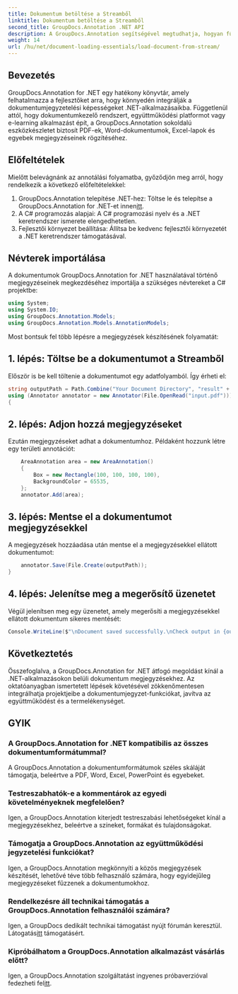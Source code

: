 ```yaml
---
title: Dokumentum betöltése a Streamből
linktitle: Dokumentum betöltése a Streamből
second_title: GroupDocs.Annotation .NET API
description: A GroupDocs.Annotation segítségével megtudhatja, hogyan fűzhet könnyedén megjegyzéseket a .NET-ben lévő dokumentumokhoz. Növelje az együttműködést és a termelékenységet.
weight: 14
url: /hu/net/document-loading-essentials/load-document-from-stream/
---
```

## Bevezetés
GroupDocs.Annotation for .NET egy hatékony könyvtár, amely felhatalmazza a fejlesztőket arra, hogy könnyedén integrálják a dokumentumjegyzetelési képességeket .NET-alkalmazásaikba. Függetlenül attól, hogy dokumentumkezelő rendszert, együttműködési platformot vagy e-learning alkalmazást épít, a GroupDocs.Annotation sokoldalú eszközkészletet biztosít PDF-ek, Word-dokumentumok, Excel-lapok és egyebek megjegyzéseinek rögzítéséhez.
## Előfeltételek
Mielőtt belevágnánk az annotálási folyamatba, győződjön meg arról, hogy rendelkezik a következő előfeltételekkel:
1.  GroupDocs.Annotation telepítése .NET-hez: Töltse le és telepítse a GroupDocs.Annotation for .NET-et innen[itt](https://releases.groupdocs.com/annotation/net/).
2. A C# programozás alapjai: A C# programozási nyelv és a .NET keretrendszer ismerete elengedhetetlen.
3. Fejlesztői környezet beállítása: Állítsa be kedvenc fejlesztői környezetét a .NET keretrendszer támogatásával.

## Névterek importálása
A dokumentumok GroupDocs.Annotation for .NET használatával történő megjegyzéseinek megkezdéséhez importálja a szükséges névtereket a C# projektbe:
```csharp
using System;
using System.IO;
using GroupDocs.Annotation.Models;
using GroupDocs.Annotation.Models.AnnotationModels;
```

Most bontsuk fel több lépésre a megjegyzések készítésének folyamatát:
## 1. lépés: Töltse be a dokumentumot a Streamből
Először is be kell töltenie a dokumentumot egy adatfolyamból. Így érheti el:
```csharp
string outputPath = Path.Combine("Your Document Directory", "result" + Path.GetExtension("input.pdf"));
using (Annotator annotator = new Annotator(File.OpenRead("input.pdf")))
{
```
## 2. lépés: Adjon hozzá megjegyzéseket
Ezután megjegyzéseket adhat a dokumentumhoz. Példaként hozzunk létre egy területi annotációt:
```csharp
	AreaAnnotation area = new AreaAnnotation()
	{
		Box = new Rectangle(100, 100, 100, 100),
		BackgroundColor = 65535,
	};
	annotator.Add(area);
```
## 3. lépés: Mentse el a dokumentumot megjegyzésekkel
A megjegyzések hozzáadása után mentse el a megjegyzésekkel ellátott dokumentumot:
```csharp
	annotator.Save(File.Create(outputPath));
}
```
## 4. lépés: Jelenítse meg a megerősítő üzenetet
Végül jelenítsen meg egy üzenetet, amely megerősíti a megjegyzésekkel ellátott dokumentum sikeres mentését:
```csharp
Console.WriteLine($"\nDocument saved successfully.\nCheck output in {outputPath}.");
```

## Következtetés
Összefoglalva, a GroupDocs.Annotation for .NET átfogó megoldást kínál a .NET-alkalmazásokon belüli dokumentum megjegyzésekhez. Az oktatóanyagban ismertetett lépések követésével zökkenőmentesen integrálhatja projektjeibe a dokumentumjegyzet-funkciókat, javítva az együttműködést és a termelékenységet.
## GYIK
### A GroupDocs.Annotation for .NET kompatibilis az összes dokumentumformátummal?
A GroupDocs.Annotation a dokumentumformátumok széles skáláját támogatja, beleértve a PDF, Word, Excel, PowerPoint és egyebeket.
### Testreszabhatók-e a kommentárok az egyedi követelményeknek megfelelően?
Igen, a GroupDocs.Annotation kiterjedt testreszabási lehetőségeket kínál a megjegyzésekhez, beleértve a színeket, formákat és tulajdonságokat.
### Támogatja a GroupDocs.Annotation az együttműködési jegyzetelési funkciókat?
Igen, a GroupDocs.Annotation megkönnyíti a közös megjegyzések készítését, lehetővé téve több felhasználó számára, hogy egyidejűleg megjegyzéseket fűzzenek a dokumentumokhoz.
### Rendelkezésre áll technikai támogatás a GroupDocs.Annotation felhasználói számára?
 Igen, a GroupDocs dedikált technikai támogatást nyújt fórumán keresztül. Látogatás[itt](https://forum.groupdocs.com/c/annotation/10) támogatásért.
### Kipróbálhatom a GroupDocs.Annotation alkalmazást vásárlás előtt?
 Igen, a GroupDocs.Annotation szolgáltatást ingyenes próbaverzióval fedezheti fel[itt](https://releases.groupdocs.com/).
